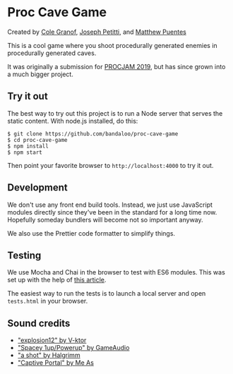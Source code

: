 # Proc Cave Game

Created by
[Cole Granof](http://www.bandaloo.fun),
[Joseph Petitti](https://josephpetitti.com), and
[Matthew Puentes](https://mattpuentes.com)

This is a cool game where you shoot procedurally generated enemies in
procedurally generated caves.

It was originally a submission for [PROCJAM 2019](https://www.procjam.com/), but
has since grown into a much bigger project.

## Try it out

The best way to try out this project is to run a Node server that serves the
static content. With node.js installed, do this:

```
$ git clone https://github.com/bandaloo/proc-cave-game
$ cd proc-cave-game
$ npm install
$ npm start
```

Then point your favorite browser to `http://localhost:4000` to try it out.

## Development

We don't use any front end build tools. Instead, we just use JavaScript modules
directly since they've been in the standard for a long time now. Hopefully
someday bundlers will become not so important anyway.

We also use the Prettier code formatter to simplify things.

## Testing

We use Mocha and Chai in the browser to test with ES6 modules. This was set up
with the help of [this article](https://medium.com/dailyjs/running-mocha-tests-as-native-es6-modules-in-a-browser-882373f2ecb0).

The easiest way to run the tests is to launch a local server and open
`tests.html` in your browser.

## Sound credits

  - ["explosion12" by V-ktor](https://freesound.org/people/V-ktor/sounds/435413/)
  - ["Spacey 1up/Powerup" by GameAudio](https://freesound.org/people/GameAudio/sounds/220173/)
  - ["a shot" by Halgrimm](https://freesound.org/people/Halgrimm/sounds/156895/)
  - ["Captive Portal" by Me As](https://files.freemusicarchive.org/storage-freemusicarchive-org/music/no_curator/Captive_Portal/Toy_Sounds_Vol_1/Captive_Portal_-_02_-_Me_As.mp3)
